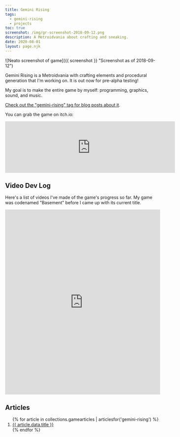 ```yaml
---
title: Gemini Rising
tags:
  - gemini-rising
  - projects
toc: true
screenshot: /img/gr-screenshot-2018-09-12.png
description: A Metroidvania about crafting and sneaking.
date: 2020-08-01
layout: page.njk
---
```


![Neato screenshot of game]({{ screenshot }} "Screenshot as of 2018-09-12")

Gemini Rising is a Metroidvania with crafting elements and procedural generation that I'm working on. It is out now for pre-alpha testing!

My goal is to make the entire game by myself: programming, graphics, sound, and music.

[Check out the "gemini-rising" tag for blog posts about it](/tags/gemini-rising).

You can grab the game on itch.io:

<iframe frameborder="0" src="https://itch.io/embed/393809" width="552" height="167"><a href="https://drhayes.itch.io/gemini-rising">Gemini Rising by drhayes</a></iframe>

## Video Dev Log

Here's a list of videos I've made of the game's progress so far. My game was codenamed "Basement" before I came up with its current title.

<iframe style="position:static;width:100%;height:600px" src="https://www.youtube.com/embed/videoseries?list=PLQuDSztE3xlPBszv48dtN3TFsKUP9s_mO" frameborder="0" allow="accelerometer; autoplay; encrypted-media; gyroscope; picture-in-picture" allowfullscreen></iframe>

## Articles

<ol>
{% for article in collections.gamearticles | articlesfor('gemini-rising') %}
  <li>
    <a href="{{ article.url }}">{{ article.data.title }}</a>
  </li>
{% endfor %}
</ol>
